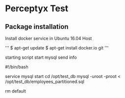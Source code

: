 # Perceptyx Test

## Package installation

Install docker service in Ubuntu 16.04 Host

'''
$ apt-get update
$ apt-get install docker.io git
'''

starting script
start mysql
send info


#!/bin/bash

service mysql start
cd /opt/test_db
mysql -uroot -proot < /opt/test_db/employees_partitioned.sql


rm default


